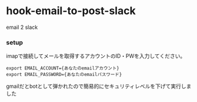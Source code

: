 hook-email-to-post-slack
========================

email 2 slack


### setup
imapで接続してメールを取得するアカウントのID・PWを入力してください。

```
export EMAIL_ACCOUNT={あなたのemailアカウント}
export EMAIL_PASSWORD={あなたのemailパスワード}
```

gmailだとbotとして弾かれたので簡易的にセキュリティレベルを下げて実行しました
